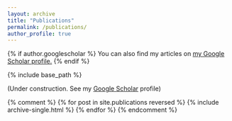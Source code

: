 ```yaml
---
layout: archive
title: "Publications"
permalink: /publications/
author_profile: true
---
```


{% if author.googlescholar %}
  You can also find my articles on <u><a href="{{author.googlescholar}}">my Google Scholar profile</a>.</u>
{% endif %}

{% include base_path %}

(Under construction. See my <a href="{{author.googlescholar}}">Google Scholar</a> profile)

{% comment %}
{% for post in site.publications reversed %}
 {% include archive-single.html %}
{% endfor %}
{% endcomment %}
